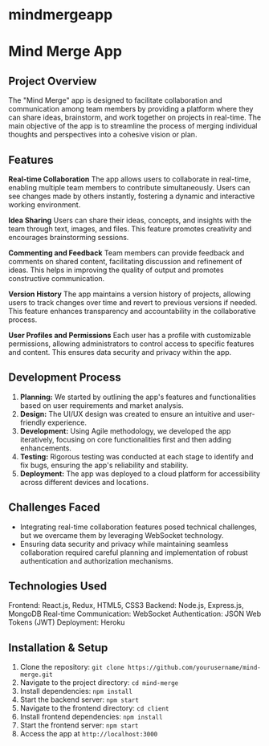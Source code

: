 # mindmergeapp
# Mind Merge App

## Project Overview

The "Mind Merge" app is designed to facilitate collaboration and communication among team members by providing a platform where they can share ideas, brainstorm, and work together on projects in real-time. The main objective of the app is to streamline the process of merging individual thoughts and perspectives into a cohesive vision or plan.

## Features
**Real-time Collaboration**
The app allows users to collaborate in real-time, enabling multiple team members to contribute simultaneously. Users can see changes made by others instantly, fostering a dynamic and interactive working environment.

**Idea Sharing**
Users can share their ideas, concepts, and insights with the team through text, images, and files. This feature promotes creativity and encourages brainstorming sessions.

**Commenting and Feedback**
Team members can provide feedback and comments on shared content, facilitating discussion and refinement of ideas. This helps in improving the quality of output and promotes constructive communication.

**Version History**
The app maintains a version history of projects, allowing users to track changes over time and revert to previous versions if needed. This feature enhances transparency and accountability in the collaborative process.

**User Profiles and Permissions**
Each user has a profile with customizable permissions, allowing administrators to control access to specific features and content. This ensures data security and privacy within the app.



## Development Process

1. **Planning:** We started by outlining the app's features and functionalities based on user requirements and market analysis.
2. **Design:** The UI/UX design was created to ensure an intuitive and user-friendly experience.
3. **Development:** Using Agile methodology, we developed the app iteratively, focusing on core functionalities first and then adding enhancements.
4. **Testing:** Rigorous testing was conducted at each stage to identify and fix bugs, ensuring the app's reliability and stability.
5. **Deployment:** The app was deployed to a cloud platform for accessibility across different devices and locations.

## Challenges Faced
- Integrating real-time collaboration features posed technical challenges, but we overcame them by leveraging WebSocket technology.
- Ensuring data security and privacy while maintaining seamless collaboration required careful planning and implementation of robust authentication and authorization mechanisms.

## Technologies Used
Frontend: React.js, Redux, HTML5, CSS3
Backend: Node.js, Express.js, MongoDB
Real-time Communication: WebSocket
Authentication: JSON Web Tokens (JWT)
Deployment: Heroku

## Installation & Setup

1. Clone the repository: `git clone https://github.com/yourusername/mind-merge.git`
2. Navigate to the project directory: `cd mind-merge`
3. Install dependencies: `npm install`
4. Start the backend server: `npm start`
5. Navigate to the frontend directory: `cd client`
6. Install frontend dependencies: `npm install`
7. Start the frontend server: `npm start`
8. Access the app at `http://localhost:3000`

